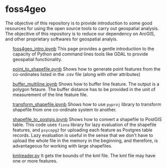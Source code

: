 # foss4geo

The objective of this repository is to provide introduction to some good resources for using the open source tools to carry out geospatial analysis. The objecitive of this repository is to reduce our dependency on ArcGIS, and other proprietary softwares for geospatial analyis. 

<ol>

[foss4geo_intro.ipynb](https://github.com/SereneWizard/foss4geo/blob/master/foss4geo_intro.ipynb)
This page provides a gentle introduction to the capacity of Python and command lines tools like GDAL to provide geospatial functionality. 

[point_to_shapefile.pynb](https://github.com/SereneWizard/foss4geo/blob/master/point_to_shapefile.ipynb)
Shows how to generate point features from the co-ordinates listed in the .csv file (along with other attributes)

[buffer_multiline.ipynb](https://github.com/SereneWizard/foss4geo/blob/master/Buffer_multiline.ipynb)
Shows how to buffer line feature. The output is a polygon fetaure. The buffer distance has to be provided in the unit of measurement of the line feature file. 

[transform_shapefile.ipynb](https://github.com/SereneWizard/foss4geo/blob/master/transform_shapefile.ipynb)
Shows how to use `pyproj` library to transform shapefile from one co-ordinate system to another. 

[shapefile_to_postgis.ipynb](https://github.com/SereneWizard/foss4geo/blob/master/shapefile_to_postgis.ipynb)
Shows how to convert a shapefile to PostGIS table. This code uses `fiona` library for lazy evaluation of the shapefile features, and `psycopg2` for uploading each feature as Postgres table records. Lazy evaluation is useful in the sense that we don't have to upload the whole file in the memory in the beginning, and therefore, is advantageous for working with large shapefiles. 

[kmlreader.py]()
It gets the bounds of the kml file. The kml file may have one or more features. 
<ol>